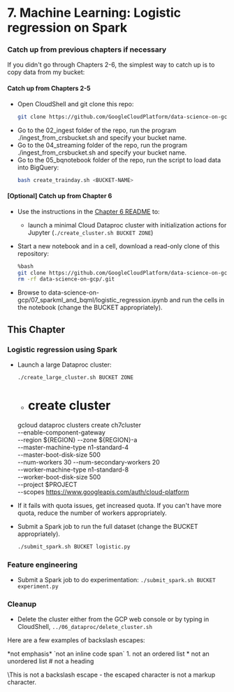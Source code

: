 # 7. Machine Learning: Logistic regression on Spark

### Catch up from previous chapters if necessary
If you didn't go through Chapters 2-6, the simplest way to catch up is to copy data from my bucket:

#### Catch up from Chapters 2-5
* Open CloudShell and git clone this repo:
    ```sh
    git clone https://github.com/GoogleCloudPlatform/data-science-on-gcp
    ```
* Go to the 02_ingest folder of the repo, run the program ./ingest_from_crsbucket.sh and specify your bucket name.
* Go to the 04_streaming folder of the repo, run the program ./ingest_from_crsbucket.sh and specify your bucket name.
* Go to the 05_bqnotebook folder of the repo, run the script to load data into BigQuery:
	```sh
	bash create_trainday.sh <BUCKET-NAME>
	```

#### [Optional] Catch up from Chapter 6
* Use the instructions in the <a href="../06_dataproc/README.md">Chapter 6 README</a> to:
  * launch a minimal Cloud Dataproc cluster with initialization actions for Jupyter (`./create_cluster.sh BUCKET ZONE`)

* Start a new notebook and in a cell, download a read-only clone of this repository:
    ```bash
    %bash
    git clone https://github.com/GoogleCloudPlatform/data-science-on-gcp
    rm -rf data-science-on-gcp/.git
    ```
* Browse to data-science-on-gcp/07_sparkml_and_bqml/logistic_regression.ipynb
  and run the cells in the notebook (change the BUCKET appropriately).

## This Chapter
### Logistic regression using Spark
* Launch a large Dataproc cluster:
    ```sh
    ./create_large_cluster.sh BUCKET ZONE
    ```
    * # create cluster
	 gcloud dataproc clusters create ch7cluster \
		--enable-component-gateway \
		--region ${REGION} --zone ${REGION}-a \
		--master-machine-type n1-standard-4 \
		--master-boot-disk-size 500 \
		--num-workers 30 --num-secondary-workers 20 \
		--worker-machine-type n1-standard-8 \
		--worker-boot-disk-size 500 \
		--project $PROJECT \
		--scopes https://www.googleapis.com/auth/cloud-platform

    
* If it fails with quota issues, get increased quota. If you can't have more quota, 
  reduce the number of workers appropriately.

* Submit a Spark job to run the full dataset (change the BUCKET appropriately).
    ```sh
    ./submit_spark.sh BUCKET logistic.py
    ```

  
### Feature engineering
* Submit a Spark job to do experimentation: `./submit_spark.sh BUCKET experiment.py`

### Cleanup
* Delete the cluster either from the GCP web console or by typing in CloudShell, `../06_dataproc/delete_cluster.sh`

Here are a few examples of backslash escapes:

\*not emphasis*
\`not an inline code span`
1\. not an ordered list
\* not an unordered list
\# not a heading

\This is not a backslash escape - the escaped character is not a markup character.
